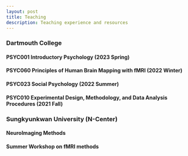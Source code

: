 ```yaml
---
layout: post
title: Teaching
description: Teaching experience and resources
---
```


### Dartmouth College ###

#### PSYC001 Introductory Psychology (2023 Spring) #### 

#### PSYC060 Principles of Human Brain Mapping with fMRI (2022 Winter) #### 

#### PSYC023 Social Psychology (2022 Summer) #### 

#### PSYC010 Experimental Design, Methodology, and Data Analysis Procedures (2021 Fall) #### 

### Sungkyunkwan University (N-Center) ###

#### NeuroImaging Methods ####

#### Summer Workshop on fMRI methods ####
